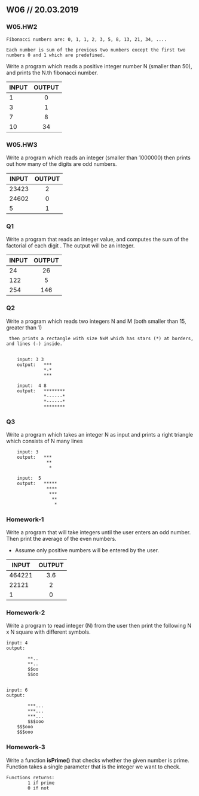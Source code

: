 
## W06 // 20.03.2019

### W05.HW2


    Fibonacci numbers are: 0, 1, 1, 2, 3, 5, 8, 13, 21, 34, .... 

    Each number is sum of the previous two numbers except the first two numbers 0 and 1 which are predefined.

Write a program which reads a positive integer number N (smaller than 50), and prints the N.th fibonacci number. 


| INPUT      | OUTPUT    |         
| ---------  |:---------:| 
| 1     | 0 | 
| 3     | 1 | 
| 7     | 8 | 
| 10     | 34 | 


### W05.HW3

Write a program which reads an integer (smaller than 1000000)  then prints out how many of the digits are odd numbers. 


| INPUT      | OUTPUT    |         
| ---------  |:---------:| 
| 23423      | 2 | 
| 24602      | 0 | 
| 5          | 1 |


### Q1
Write a program that reads an integer value, and computes the sum of the factorial of each digit . 
The output will be an integer. 

| INPUT      | OUTPUT    |         
| ---------  |:---------:| 
| 24     | 26 | 
| 122     | 5 | 
| 254     | 146 | 

 ### Q2
 Write a program which reads two integers N and M (both smaller than 15, greater than 1) 
 
     then prints a rectangle with size NxM which has stars (*) at borders, and lines (-) inside. 
     
     
        input: 3 3
        output:   ***
                  *-*
                  ***
        
        input:  4 8
        output:   ********
                  *------*
                  *------*
                  ********

### Q3
 Write a program which takes an integer N as input and prints a right triangle which consists of N many lines 
     
     
        input: 3 
        output:   ***
                   **
                    *
        
        input:  5
        output:   *****
                   ****
                    ***
                     **
                      *

 ### Homework-1

Write a program that will take integers until the user enters an odd number. Then print the average of the even numbers. 
 - Assume only positive numbers will be entered by the user. 
 
 
| INPUT      | OUTPUT    |         
| ---------  |:---------:| 
| 464221     | 3.6 | 
| 22121     | 2 | 
| 1     | 0 | 

 ### Homework-2
 
 Write a program to read integer (N) from the user then print the following N x N square with different symbols.

    input: 4
    output: 
  
            **..
            **..
            $$oo
            $$oo
    
    
    input: 6
    output:
    
            ***...
            ***...
            ***...
            $$$ooo
        $$$ooo
        $$$ooo

 ### Homework-3

Write a function **isPrime()** that checks whether the given number is prime. Function takes a single parameter that is the integer we want to check. 

    Functions returns:
            1 if prime
            0 if not


```python

```
